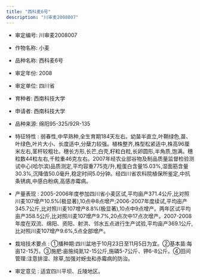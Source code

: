```yaml
---
title: "西科麦6号"
description: "川审麦2008007"
---
```

* 审定编号:  川审麦2008007

*  作物名称:  小麦

*  品种名称:  西科麦6号

*  审定年份:  2008

*  审定单位:  四川省

* 育种者:  西南科技大学

*  申请者:  西南科技大学

*  品种来源:  绵阳95-325/92R-135

*  特征特性 : 
弱春性,中早熟种,全生育期184天左右。幼苗半直立,叶鞘绿色,苗、叶绿色,叶片大小、长度适中,分蘖力较强。植株整齐,株型松紧适中,株高96厘米左右,茎秆较粗壮。穗长方形,长芒,白壳,籽粒白粒,长卵圆形,半角质,饱满。穗粒数44粒左右,千粒重46克左右。2007年经农业部谷物及制品质量监督检验测试中心(哈尔滨)品质测定,平均容重775克/升,粗蛋白含量15.03%,湿面筋含量30.3%,沉降值50.0毫升,稳定时间5.0分钟。经四川省农科院植保所鉴定,中抗条锈病,中感白粉病,高感赤霉病。
 
*  产量表现 : 
2005-2006年度参加四川省小麦区试,平均亩产371.4公斤,比对照川麦107增产10.5%(极显著),10点中8点增产;2006-2007年度续试,平均亩产345.7公斤,比对照川麦107增产8.8%(极显著),10点中9点增产。两年区试平均亩产358.5公斤,比对照川麦107增产9.7%,20点次中17点次增产。2007-2008年度在双流、绵阳、资阳、射洪、邻水五点进行生产试验,平均亩产369.1公斤,比对照川麦107增产9.6%,5点全部增产。

*  栽培技术要点 : 
①播种期:四川盆地于10月23日至11月5日为宜。②基本苗:每亩12-15万。③施肥:亩施纯氮12-15公斤,施磷5-7公斤、钾6-8公斤。④田间管理:注意排湿、除草,加强对蚜虫和赤霉病的防治。

*  审定意见 : 
适宜四川平坝、丘陵地区。
